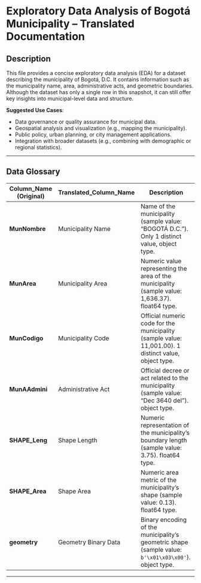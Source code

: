 # Exploratory Data Analysis of Bogotá Municipality – Translated Documentation

## Description
This file provides a concise exploratory data analysis (EDA) for a dataset describing the municipality of Bogotá, D.C. It contains information such as the municipality name, area, administrative acts, and geometric boundaries. Although the dataset has only a single row in this snapshot, it can still offer key insights into municipal-level data and structure.

**Suggested Use Cases**:
- Data governance or quality assurance for municipal data.
- Geospatial analysis and visualization (e.g., mapping the municipality).
- Public policy, urban planning, or city management applications.
- Integration with broader datasets (e.g., combining with demographic or regional statistics).

---

## Data Glossary

| Column_Name (Original) | Translated_Column_Name | Description                                                                                          |
|------------------------|------------------------|------------------------------------------------------------------------------------------------------|
| **MunNombre**          | Municipality Name      | Name of the municipality (sample value: “BOGOTÁ D.C.”). Only 1 distinct value, object type.          |
| **MunArea**            | Municipality Area      | Numeric value representing the area of the municipality (sample value: 1,636.37). float64 type.      |
| **MunCodigo**          | Municipality Code      | Official numeric code for the municipality (sample value: 11,001.00). 1 distinct value, object type. |
| **MunAAdmini**         | Administrative Act     | Official decree or act related to the municipality (sample value: “Dec 3640 del”). object type.      |
| **SHAPE_Leng**         | Shape Length           | Numeric representation of the municipality’s boundary length (sample value: 3.75). float64 type.     |
| **SHAPE_Area**         | Shape Area            | Numeric area metric of the municipality’s shape (sample value: 0.13). float64 type.                  |
| **geometry**           | Geometry Binary Data   | Binary encoding of the municipality’s geometric shape (sample value: `b'\x01\x03\x00'`). object type.|

---
